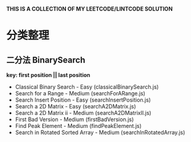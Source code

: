 **THIS IS A COLLECTION OF MY LEETCODE/LINTCODE SOLUTION**

# 分类整理

## 二分法 BinarySearch
**key: first position || last position**

* Classical Binary Search - Easy (classicalBinarySearch.js)
* Search for a Range - Medium (searchForARange.js)
* Search Insert Position - Easy (searchInsertPosition.js)
* Search a 2D Matrix - Easy (searchA2DMatrix.js)
* Search a 2D Matrix ii - Medium (searchA2DMatrixII.js)
* First Bad Version - Medium (firstBadVersion.js)
* Find Peak Element - Medium (findPeakElement.js)
* Search in Rotated Sorted Array - Medium (searchInRotatedArray.js)